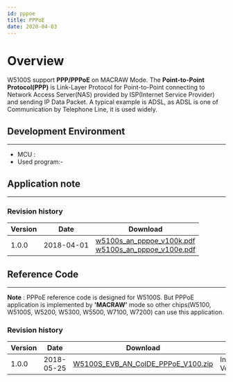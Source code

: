 ```yaml
---
id: pppoe
title: PPPoE
date: 2020-04-03
---
```



# Overview


W5100S support **PPP/PPPoE** on MACRAW Mode. The **Point-to-Point
Protocol(PPP)** is Link-Layer Protocol for Point-to-Point connecting to
Network Access Server(NAS) provided by ISP(Internet Service Provider)
and sending IP Data Packet. A typical example is ADSL, as ADSL is one of
Communication by Telephone Line, it is used widely.



## Development Environment

-----

- MCU :
- Used program:-

## Application note

-----

### Revision history

<table>
<thead>
<tr class="header">
<th>Version</th>
<th>Date</th>
<th>Download</th>
</tr>
</thead>
<tbody>
<tr class="odd">
<td>1.0.0</td>
<td>2018-04-01</td>
<td><a href="/img/products/w5100s/application/w5100s_an_pppoe_v100k.pdf" target="_blank">w5100s_an_pppoe_v100k.pdf</a><br />
<a href="/img/products/w5100s/application/w5100s_an_pppoe_v100e.pdf" target="_blank">w5100s_an_pppoe_v100e.pdf</a></td>
</tr>
</tbody>
</table>

## Reference Code

-----

**Note** : PPPoE reference code is designed for W5100S. But PPPoE
application is implemented by **'MACRAW'** mode so other chips(W5100,
W5100S, W5200, W5300, W5500, W7100, W7200) can use this application.

### Revision history

| Version | Date       | Download                                                                                                    | ETC             |
| ------- | ---------- | ----------------------------------------------------------------------------------------------------------- | --------------- |
| 1.0.0   | 2018-05-25 | <a href=“/img/products/w5100s/application/w5100s_evb_an_coide_pppoe_v100.zip” target=“_blank”>W5100S\_EVB\_AN\_CoIDE\_PPPoE\_V100.zip</a> | Initial Version |
